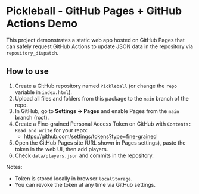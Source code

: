 # Pickleball - GitHub Pages + GitHub Actions Demo

This project demonstrates a static web app hosted on GitHub Pages that can safely request
GitHub Actions to update JSON data in the repository via `repository_dispatch`.

## How to use

1. Create a GitHub repository named `Pickleball` (or change the `repo` variable in `index.html`).
2. Upload all files and folders from this package to the `main` branch of the repo.
3. In GitHub, go to **Settings → Pages** and enable Pages from the `main` branch (root).
4. Create a Fine-grained Personal Access Token on GitHub with `Contents: Read and write` for your repo:
   - https://github.com/settings/tokens?type=fine-grained
5. Open the GitHub Pages site (URL shown in Pages settings), paste the token in the web UI, then add players.
6. Check `data/players.json` and commits in the repository.

Notes:
- Token is stored locally in browser `localStorage`.
- You can revoke the token at any time via GitHub settings.

